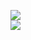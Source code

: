 [![](https://img.shields.io/badge/Made%20With-Github%20Spray-lightgrey.svg?style=for-the-badge&logo=github)](https://github.com/Annihil/github-spray#11)  
[![](https://i.imgur.com/2DrTn0Z.gif)](https://github.com/Annihil/github-spray)